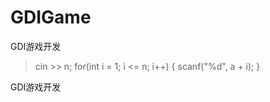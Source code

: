 # GDIGame
GDI游戏开发
>    cin >> n;
>    for(int i = 1; i <= n; i++) {
>        scanf("%d", a + i);
>    }

GDI游戏开发
